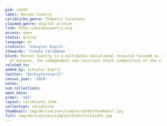 ```yaml
---
pid: cds93
label: Maroon Country
caridischo_genre: Thematic Curations
claimed_genre: digital archive
link: http://marooncountry.org
access: open
status: Active
language: en
creators: 'Schuyler Esprit '
stewards: 'Create Caribbean '
blurb: Maroon Country is a multimedia educational resource focused on the history
  of maroons, the independent and resistant black communities of the slavery-era Caribbean.
related_to:
added_by: Schuyler Esprit
twitter: "@schuyleresprit"
census_year: '2020'
notes:
sub_collections:
open_data:
order: '161'
layout: caridischo_item
collection: caridischo
thumbnail: img/derivatives/simple/cds93/thumbnail.jpg
full: img/derivatives/simple/cds93/fullwidth.jpg
---
```

